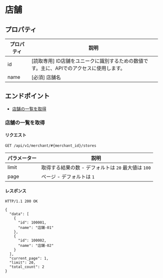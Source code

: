 

店舗
==


プロパティ
-----




| プロパティ | 説明 |
| --- | --- |
| id | [読取専用] ID店舗をユニークに識別するための数値です。主に、APIでのアクセスに使用します。 |
| name | [必須] 店舗名 |


エンドポイント
-------


* [店舗の一覧を取得](#get_list)


### 店舗の一覧を取得


#### リクエスト


`GET /api/v1/merchant/#{merchant_id}/stores`




| パラメーター | 説明 |
| --- | --- |
| limit | 取得する結果の数 - デフォルトは `20` 最大値は `100` |
| page | ページ - デフォルトは `1` |


#### レスポンス


`HTTP/1.1 200 OK`



```
{
  "data": [
    {
      "id": 100001,
      "name": "店舗-01"
    },
    {
      "id": 100002,
      "name": "店舗-02"
    }
  ],
  "current_page": 1,
  "limit": 20,
  "total_count": 2
}

```


